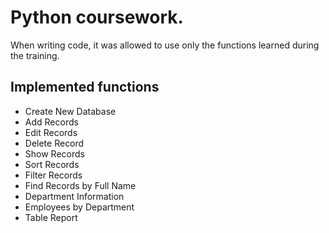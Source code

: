 # Python coursework.
When writing code, it was allowed to use only the functions learned during the training.

## Implemented functions
- Create New Database
- Add Records
- Edit Records
- Delete Record
- Show Records
- Sort Records
- Filter Records
- Find Records by Full Name
- Department Information
- Employees by Department
- Table Report
